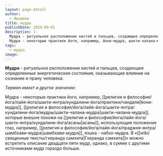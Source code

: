 ```yaml
---
layout: page-detail
author:
  - Яшодеви
title: мудры
publishDate: 2024-09-01
description: |-
  Мудра - ритуальное расположение кистей и пальцев, создающее определенные энергетические состояния, оказывающие влияние на сознание и прану человека;
  Мудра - некоторые практики йоги, например, йони-мудра, шакти-чалана-мудра, которые внешне похожи на асаны; использующие положение глаз, например, шамбхави-мудра, языка - набхо-мудра.
tags:
  - мудра
image:
---
```

**Мудра** - ритуальное расположение кистей и пальцев, создающее определенные энергетические состояния, оказывающие влияние на сознание и прану человека.

*Термин имеет и другое значение:*

Мудра - некоторые практики йоги, например, [[религия и философия/йога/лайя-йога/шакти-янтра/кундалини-йога/практики/чандали|йони-мудра]], [[религия и философия/йога/лайя-йога/шакти-янтра/кундалини-йога/мудры/шакти-чалана-мудра|шакти-чалана-мудра]], которые внешне похожи на [[религия и философия/йога/лайя-йога/шакти-янтра/кундалини-йога/асаны|асаны]]; использующие положение глаз, например, [[религия и философия/йога/лайя-йога/праджня-янтра/шамбхави-мудра|шамбхави-мудра]], языка - набхо-мудра. В «[[wiki/священные тексты/гхеранда самхита|Гхеранда самхита]]» можно встретить описание двадцати пяти мудр, однако, в сумме с другими источниками мудр гораздо больше.

